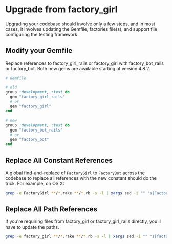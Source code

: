 # Upgrade from factory\_girl

Upgrading your codebase should involve only a few steps, and in most cases, it
involves updating the Gemfile, factories file(s), and support file configuring
the testing framework.

## Modify your Gemfile

Replace references to factory\_girl\_rails or factory\_girl with
factory\_bot\_rails or factory\_bot. Both new gems are available starting at
version 4.8.2.

```ruby
# Gemfile

# old
group :development, :test do
  gem "factory_girl_rails"
  # or
  gem "factory_girl"
end

# new
group :development, :test do
  gem "factory_bot_rails"
  # or
  gem "factory_bot"
end
```

## Replace All Constant References

A global find-and-replace of `FactoryGirl` to `FactoryBot` across the codebase
to replace all references with the new constant should do the trick. For
example, on OS X:

```sh
grep -e FactoryGirl **/*.rake **/*.rb -s -l | xargs sed -i "" "s|FactoryGirl|FactoryBot|g"
```

## Replace All Path References

If you're requiring files from factory\_girl or factory\_girl\_rails directly,
you'll have to update the paths.

```sh
grep -e factory_girl **/*.rake **/*.rb -s -l | xargs sed -i "" "s|factory_girl|factory_bot"
```
